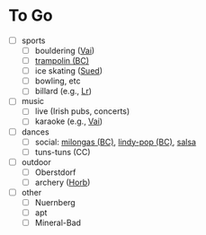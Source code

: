 # To Go

- [ ] sports
  - [ ] bouldering ([Vai](https://vels-stuttgart.de/))
  - [ ] [trampolin (BC)](https://sprungbude.de/bad-cannstatt/zeiten-und-preise/)
  - [ ] ice skating ([Sued](https://www.stuttgart.de/eiswelt))
  - [ ] bowling, etc
  - [ ] billard (e.g., [Lr](https://sportcafe-victory.de/speisen-getranke/))
- [ ] music
  - [ ] live (Irish pubs, concerts)
  - [ ] karaoke (e.g., [Vai](https://www.theauldrogue.com/news-events/))
- [ ] dances
  - [ ] social:
    [milongas (BC)](https://www.tangostuttgart.de/milongas.html),
    [lindy-pop (BC)](https://www.swingkultur.de/wir/aktuelles/),
    [salsa](https://www.salsalemania.de/salsa-in-stuttgart/)
  - [ ] tuns-tuns (CC)
- [ ] outdoor
  - [ ] Oberstdorf
  - [ ] archery ([Horb](https://einmalige-erlebnisse.de/horb-combat-archery))
- [ ] other
  - [ ] Nuernberg
  - [ ] apt
  - [ ] Mineral-Bad
